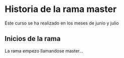 # Historia de la rama master

Este curso se ha realizado en los meses de junio y julio

## Inicios de la rama

La rama empezo llamandose master...

